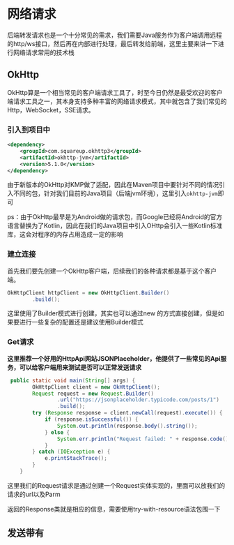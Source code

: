 # 网络请求

后端转发请求也是一个十分常见的需求，我们需要Java服务作为客户端调用远程的http/ws接口，然后再在内部进行处理，最后转发给前端，这里主要来讲一下进行网络请求常用的技术栈

## OkHttp

OkHttp算是一个相当常见的客户端请求工具了，时至今日仍然是最受欢迎的客户端请求工具之一，其本身支持多种丰富的网络请求模式，其中就包含了我们常见的Http，WebSocket，SSE请求。

### 引入到项目中

```xml
<dependency>  
    <groupId>com.squareup.okhttp3</groupId>  
    <artifactId>okhttp-jvm</artifactId>  
    <version>5.1.0</version>  
</dependency>
```

由于新版本的OkHttp对KMP做了适配，因此在Maven项目中要针对不同的情况引入不同的包，针对我们目前的Java项目（后端jvm环境），这里引入`okhttp-jvm`即可

ps：由于OkHttp最早是为Android做的请求包，而Google已经将Android的官方语言替换为了Kotlin，因此在我们的Java项目中引入OHttp会引入一些Kotlin标准库，这会对程序的内存占用造成一定的影响

### 建立连接

首先我们要先创建一个OkHttp客户端，后续我们的各种请求都是基于这个客户端。

```java
OkHttpClient httpClient = new OkHttpClient.Builder()  
        .build();
```

这里使用了Builder模式进行创建，其实也可以通过new 的方式直接创建，但是如果要进行一些复杂的配置还是建议使用Builder模式

### Get请求

**这里推荐一个好用的HttpApi网站JSONPlaceholder，他提供了一些常见的Api服务，可以给客户端用来测试是否可以正常发送请求**

```java
 public static void main(String[] args) {
        OkHttpClient client = new OkHttpClient();
        Request request = new Request.Builder()
                .url("https://jsonplaceholder.typicode.com/posts/1")
                .build();
        try (Response response = client.newCall(request).execute()) {
            if (response.isSuccessful()) {
                System.out.println(response.body().string());
            } else {
                System.err.println("Request failed: " + response.code());
            }
        } catch (IOException e) {
            e.printStackTrace();
        }
    }
```

这里我们的Request请求是通过创建一个Request实体实现的，里面可以放我们的请求的url以及Parm

返回的Response类就是相应的信息，需要使用try-with-resource语法包围一下

## 发送带有
